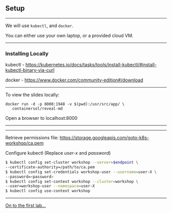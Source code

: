 ## Setup

---

We will use `kubectl`, and `docker`.

You can either use your own laptop, or a provided cloud VM.

---

### Installing Locally

kubectl - https://kubernetes.io/docs/tasks/tools/install-kubectl/#install-kubectl-binary-via-curl

docker - https://www.docker.com/community-edition#/download

---

To view the slides locally:

```
docker run -d -p 8000:1948 -v $(pwd):/usr/src/app/ \
   containersol/reveal-md
```

Open a browser to localhost:8000

---


---

Retrieve permissions file: https://storage.googleapis.com/goto-k8s-workshop/ca.pem

Configure kubectl (Replace *user-x* and *password*)

```bash
$ kubectl config set-cluster workshop --server=$endpoint \
--certificate-authority=/path/to/ca.pem
$ kubectl config set-credentials workshop-user --username=user-X \
--password=<password>
$ kubectl config set-context workshop --cluster=workshop \
--user=workshop-user --namespace=user-X
$ kubectl config use-context workshop
```

---

[On to the first lab...](../01_intro.md)